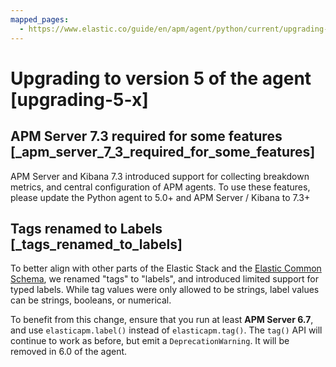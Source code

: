 ```yaml
---
mapped_pages:
  - https://www.elastic.co/guide/en/apm/agent/python/current/upgrading-5.x.html
---
```


# Upgrading to version 5 of the agent [upgrading-5-x]

## APM Server 7.3 required for some features [_apm_server_7_3_required_for_some_features]

APM Server and Kibana 7.3 introduced support for collecting breakdown metrics, and central configuration of APM agents. To use these features, please update the Python agent to 5.0+ and APM Server / Kibana to 7.3+


## Tags renamed to Labels [_tags_renamed_to_labels]

To better align with other parts of the Elastic Stack and the [Elastic Common Schema](ecs://reference/index.md), we renamed "tags" to "labels", and introduced limited support for typed labels. While tag values were only allowed to be strings, label values can be strings, booleans, or numerical.

To benefit from this change, ensure that you run at least **APM Server 6.7**, and use `elasticapm.label()` instead of `elasticapm.tag()`. The `tag()` API will continue to work as before, but emit a `DeprecationWarning`. It will be removed in 6.0 of the agent.


